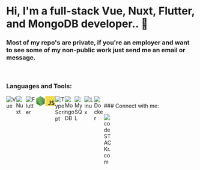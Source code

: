 # Hi, I'm a full-stack Vue, Nuxt, Flutter, and MongoDB developer.. 👋
### Most of my repo's are private, if you're an employer and want to see some of my non-public work just send me an email or message.
<br />

### Languages and Tools:

<img align="left" alt="Vue" width="26px" src="https://devicon.dev/devicon.git/icons/vuejs/vuejs-original.svg" />
<img align="left" alt="Nuxt" width="26px" src="https://nuxtjs.org/logos/nuxt.svg" />
<img align="left" alt="Flutter" width="26px" src="https://www.andreasnesheim.no/wp-content/uploads/2019/05/logo_flutter_1080px_clr.png" />
<img align="left" alt="Node.js" width="26px" src="https://raw.githubusercontent.com/github/explore/80688e429a7d4ef2fca1e82350fe8e3517d3494d/topics/nodejs/nodejs.png" />
<img align="left" alt="JavaScript" width="26px" src="https://raw.githubusercontent.com/github/explore/80688e429a7d4ef2fca1e82350fe8e3517d3494d/topics/javascript/javascript.png" />
<img align="left" alt="TypeScript" width="26px" src="http://www.software-architects.com/content/images/blog/2016/12/typescript-logo.png" />
<img align="left" alt="MongoDB" width="26px" src="https://devicon.dev/devicon.git/icons/mongodb/mongodb-original.svg" />
<img align="left" alt="MySQL" width="26px" src="https://devicon.dev/devicon.git/icons/mysql/mysql-original.svg" />
<img align="left" alt="Linux" width="26px" src="https://devicon.dev/devicon.git/icons/linux/linux-original.svg" />
<img align="left" alt="Docker" width="26px" src="https://devicon.dev/devicon.git/icons/docker/docker-original.svg" />
<br />
### Connect with me:

[<img align="left" alt="codeSTACKr.com" width="22px" src="https://external-content.duckduckgo.com/iu/?u=http%3A%2F%2Fpngimagesfree.com%2FGlobe%2Fglobe_png_satellite-view.png&f=1&nofb=1" />][website]
<br />

[website]: https://grizzlybear.dev
[linkedin]: https://linkedin.com/in/codeSTACKr
